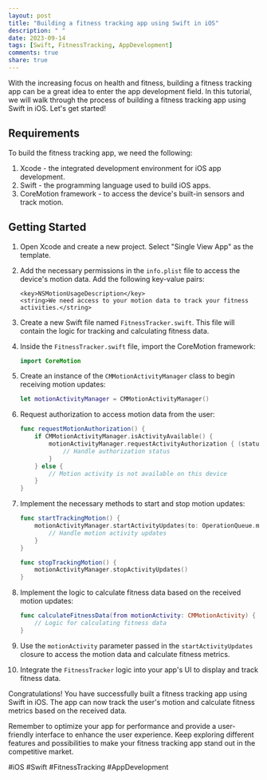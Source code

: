 ```yaml
---
layout: post
title: "Building a fitness tracking app using Swift in iOS"
description: " "
date: 2023-09-14
tags: [Swift, FitnessTracking, AppDevelopment]
comments: true
share: true
---
```


With the increasing focus on health and fitness, building a fitness tracking app can be a great idea to enter the app development field. In this tutorial, we will walk through the process of building a fitness tracking app using Swift in iOS. Let's get started!

## Requirements

To build the fitness tracking app, we need the following:

1. Xcode - the integrated development environment for iOS app development.
2. Swift - the programming language used to build iOS apps.
3. CoreMotion framework - to access the device's built-in sensors and track motion.

## Getting Started

1. Open Xcode and create a new project. Select "Single View App" as the template.

2. Add the necessary permissions in the `info.plist` file to access the device's motion data. Add the following key-value pairs:

   ```
   <key>NSMotionUsageDescription</key>
   <string>We need access to your motion data to track your fitness activities.</string>
   ```

3. Create a new Swift file named `FitnessTracker.swift`. This file will contain the logic for tracking and calculating fitness data.

4. Inside the `FitnessTracker.swift` file, import the CoreMotion framework:

   ```swift
   import CoreMotion
   ```

5. Create an instance of the `CMMotionActivityManager` class to begin receiving motion updates:

   ```swift
   let motionActivityManager = CMMotionActivityManager()
   ```

6. Request authorization to access motion data from the user:

   ```swift
   func requestMotionAuthorization() {
       if CMMotionActivityManager.isActivityAvailable() {
           motionActivityManager.requestActivityAuthorization { (status) in
               // Handle authorization status
           }
       } else {
           // Motion activity is not available on this device
       }
   }
   ```

7. Implement the necessary methods to start and stop motion updates:

   ```swift
   func startTrackingMotion() {
       motionActivityManager.startActivityUpdates(to: OperationQueue.main) { (motionActivity) in
           // Handle motion activity updates
       }
   }
   
   func stopTrackingMotion() {
       motionActivityManager.stopActivityUpdates()
   }
   ```

8. Implement the logic to calculate fitness data based on the received motion updates:

   ```swift
   func calculateFitnessData(from motionActivity: CMMotionActivity) {
       // Logic for calculating fitness data
   }
   ```

9. Use the `motionActivity` parameter passed in the `startActivityUpdates` closure to access the motion data and calculate fitness metrics.

10. Integrate the `FitnessTracker` logic into your app's UI to display and track fitness data.

Congratulations! You have successfully built a fitness tracking app using Swift in iOS. The app can now track the user's motion and calculate fitness metrics based on the received data.

Remember to optimize your app for performance and provide a user-friendly interface to enhance the user experience. Keep exploring different features and possibilities to make your fitness tracking app stand out in the competitive market.

#iOS #Swift #FitnessTracking #AppDevelopment